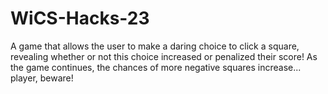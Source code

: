 # WiCS-Hacks-23
A game that allows the user to make a daring choice to click a square, revealing whether or not this choice increased or penalized their score! As the game continues, the chances of more negative squares increase... player, beware!
